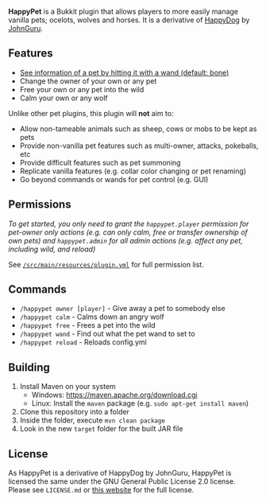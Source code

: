 **HappyPet** is a Bukkit plugin that allows players to more easily manage vanilla pets;
ocelots, wolves and horses. It is a derivative of [HappyDog](https://github.com/JohnGuru/HappyDog)
by [JohnGuru](https://github.com/JohnGuru).

## Features

* [See information of a pet by hitting it with a wand (default: bone)](http://i.imgur.com/THldv6i.png)
* Change the owner of your own or any pet
* Free your own or any pet into the wild
* Calm your own or any wolf

Unlike other pet plugins, this plugin will **not** aim to:

* Allow non-tameable animals such as sheep, cows or mobs to be kept as pets
* Provide non-vanilla pet features such as multi-owner, attacks, pokeballs, etc
* Provide difficult features such as pet summoning
* Replicate vanilla features (e.g. collar color changing or pet renaming)
* Go beyond commands or wands for pet control (e.g. GUI)

## Permissions

*To get started, you only need to grant the `happypet.player` permission for pet-owner only
actions (e.g. can only calm, free or transfer ownership of own pets) and `happypet.admin`
for all admin actions (e.g. affect any pet, including wild, and reload)*

See [`/src/main/resources/plugin.yml`](https://github.com/Gamealition/HappyPet/blob/master/src/main/resources/plugin.yml)
for full permission list.

## Commands

* `/happypet owner [player]` - Give away a pet to somebody else
* `/happypet calm` - Calms down an angry wolf
* `/happypet free` - Frees a pet into the wild
* `/happypet wand` - Find out what the pet wand to set to
* `/happypet reload` - Reloads config.yml

## Building

1. Install Maven on your system
    * Windows: https://maven.apache.org/download.cgi
    * Linux: Install the `maven` package (e.g. `sudo apt-get install maven`)
2. Clone this repository into a folder
3. Inside the folder, execute `mvn clean package`
4. Look in the new `target` folder for the built JAR file

## License
As HappyPet is a derivative of HappyDog by JohnGuru, HappyPet is licensed the same under
the GNU General Public License 2.0 license. Please see `LICENSE.md` or
[this website](https://www.gnu.org/licenses/gpl-2.0.html) for the full license.